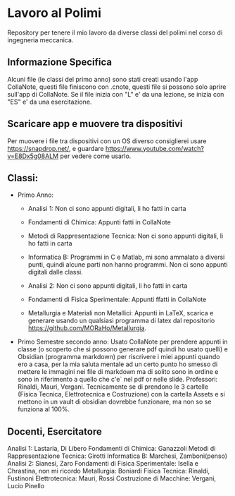 # Lavoro al Polimi

Repository per tenere il mio lavoro da diverse classi del polimi nel corso di ingegneria meccanica.

## Informazione Specifica

Alcuni file (le classi del primo anno) sono stati creati usando l'app CollaNote, questi file finiscono con .cnote, questi file si possono solo aprire sull'app di CollaNote.
Se il file inizia con "L" e' da una lezione, se inizia con "ES" e' da una esercitazione.

## Scaricare app e muovere tra dispositivi

Per muovere i file tra dispositivi con un OS diverso consiglierei usare https://snapdrop.net/, e guardare https://www.youtube.com/watch?v=E8Dx5g08ALM per vedere come usarlo.

## Classi:

- Primo Anno:
  - Analisi 1: Non ci sono appunti digitali, li ho fatti in carta
  - Fondamenti di Chimica: Appunti fatti in CollaNote
  - Metodi di Rappresentazione Tecnica: Non ci sono appunti digitali, li ho fatti in carta
  - Informatica B: Programmi in C e Matlab, mi sono ammalato a diversi punti, quindi alcune parti non hanno programmi. Non ci sono appunti digitali dalle classi.
  
  - Analisi 2: Non ci sono appunti digitali, li ho fatti in carta
  - Fondamenti di Fisica Sperimentale: Appunti ffatti in CollaNote
  - Metallurgia e Materiali non Metallici: Appunti in LaTeX, scarica e generare usando un qualsiasi programma di latex dal repositorio https://github.com/MORaHo/Metallurgia.

 - Primo Semestre secondo anno: Usato CollaNote per prendere appunti in classe (o scoperto che si possono generare pdf quindi ho usato quelli) e Obsidian (programma markdown) per riscrivere i miei appunti quando ero a casa, per la mia saluta mentale ad un certo punto ho smesso di mettere le immagini nei file di markdown ma di solito sono in ordine e sono in riferimento a quello che c'e` nel pdf or nelle slide. Professori: Rinaldi, Mauri, Vergani. Tecnicamente se di prendono le 3 cartelle (Fisica Tecnica, Elettrotecnica e Costruzione) con la cartella Assets e si mettono in un vault di obsidian dovrebbe funzionare, ma non so se funziona al 100%.

## Docenti, Esercitatore
Analisi 1: Lastaria, Di Libero
Fondamenti di Chimica: Ganazzoli
Metodi di Rappresentazione Tecnica: Girotti
Informatica B: Marchesi, Zamboni(penso)
Analisi 2: Sianesi, Zaro
Fondamenti di Fisica Sperimentale: Isella e Chrastina, non mi ricordo
Metallurgia: Boniardi
Fisica Tecnica: Rinaldi, Fustinoni
Elettrotecnica: Mauri, Rossi
Costruzione di Macchine: Vergani, Lucio Pinello
